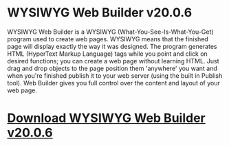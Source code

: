 # WYSIWYG Web Builder v20.0.6

WYSIWYG Web Builder is a WYSIWYG (What-You-See-Is-What-You-Get) program used to create web pages. WYSIWYG means that the finished page will display exactly the way it was designed. The program generates HTML (HyperText Markup Language) tags while you point and click on desired functions; you can create a web page without learning HTML. Just drag and drop objects to the page position them 'anywhere' you want and when you're finished publish it to your web server (using the built in Publish tool). Web Builder gives you full control over the content and layout of your web page.

# [Download WYSIWYG Web Builder v20.0.6](https://developer.team/web-development/35382-wysiwyg-web-builder-v2006.html)
